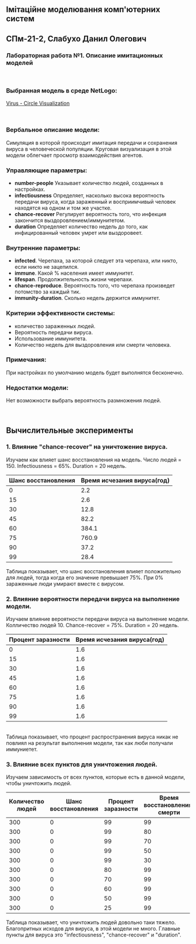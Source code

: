 ## Імітаційне моделювання комп'ютерних систем
## СПм-21-2, **Слабухо Данил Олегович**
### Лабораторная работа №**1**. Описание имитационных моделей

<br>

### Выбранная модель в среде NetLogo:
[Virus - Circle Visualization](http://www.netlogoweb.org/launch#http://www.netlogoweb.org/assets/modelslib/Alternative%20Visualizations/Virus%20-%20Circle%20Visualization.nlogo)

<br>

### Вербальное описание модели:
Симуляция в которой происходит имитация передачи и сохранения вируса в человеческой популяции. Круговая визуализация в этой модели облегчает просмотр взаимодействия агентов.

### Управляющие параметры:
- **number-people** Указывает количество людей, созданных в настройках.
- **infectiousness** Определяет, насколько высока вероятность передачи вируса, когда зараженный и восприимчивый человек находятся на одном и том же участке.
- **chance-recover** Регулирует вероятность того, что инфекция закончится выздоровлением/иммунитетом.
- **duration** Определяет количество недель до того, как инфицированный человек умрет или выздоровеет.

### Внутренние параметры:
- **infected**. Черепаха, за которой следует эта черепаха, или никто, если никто не зацепился.
- **immune**. Какой % населения имеет иммунитет.
- **lifespan**. Продолжительность жизни черепахи.
- **chance-reproduce**. Вероятность того, что черепаха произведет потомство за каждый тик.
- **immunity-duration**. Сколько недель держится иммунитет.

### Критерии эффективности системы:
- количество зараженных людей.
- Вероятность передачи вируса.
- Использование иммунитета.
- Количество недель для выздоровления или смерти человека.

### Примечания:
При настройках по умолчанию модель будет выполнятся бесконечно.

### Недостатки модели:
Нет возможности выбрать вероятность размножения людей.

<br>

## Вычислительные эксперименты

### 1. Влияние "chance-recover" на уничтожение вируса.
Изучаем как влияет шанс восстановления на модель. Число людей = 150. Infectiousness = 65%. Duration = 20 недель.

<table>
<thead>
<tr><th>Шанс восстановления</th><th>Время исчезания вируса(год)</th></tr>
</thead>
<tbody>
<tr><td>0</td><td>2.2</td></tr>
<tr><td>15</td><td>2.6</td></tr>
<tr><td>30</td><td>12.8</td></tr>
<tr><td>45</td><td>82.2</td></tr>
<tr><td>60</td><td>384.1</td></tr>
<tr><td>75</td><td>760.9</td></tr>
<tr><td>90</td><td>37.2</td></tr>
<tr><td>99</td><td>28.4</td></tr>
</tbody>
</table>

Таблица показывает, что шанс восстановления влияет положительно для людей, тогда когда его значение превышает 75%. При 0% зараженные люди умирают вместе с вирусом.

### 2. Влияние вероятности передачи вируса на выполнение модели.
Изучаем влияние вероятности передачи вируса на выполнение модели. Колличество людей 10. Сhance-recover = 75%. Duration = 20 недель.

<table>
<thead>
<tr><th>Процент заразности</th><th>Время исчезания вируса(год)</th></tr>
</thead>
<tbody>
<tr><td>0</td><td>1.6</td></tr>
<tr><td>15</td><td>1.6</td></tr>
<tr><td>30</td><td>1.6</td></tr>
<tr><td>45</td><td>1.6</td></tr>
<tr><td>60</td><td>1.6</td></tr>
<tr><td>75</td><td>1.6</td></tr>
<tr><td>90</td><td>1.6</td></tr>
<tr><td>99</td><td>1.6</td></tr>
</tbody>
</table>


<br>
Таблица показывает, что процент распространения вируса никак не повлиял на результат выполнения модели, так как люби получали иммуниетет. 


### 3. Влияние всех пунктов для уничтожения людей.
Изучаем зависимость от всех пунктов, которые есть в данной модели, чтобы уничтожить людей.

<table>
<thead>
<tr><th>Количество людей</th><th>Шанс восстановления</th><th>Процент заразности</th><th>Время восстановления/смерти</th><th>Время уничтожения человечества(год)</th></tr>
</thead>
<tbody>
<tr><td>300</td><td>0</td><td>99</td><td>99</td><td>3.2</td></tr>
<tr><td>300</td><td>0</td><td>99</td><td>80</td><td>2.7</td></tr>
<tr><td>300</td><td>0</td><td>99</td><td>70</td><td>2.2</td></tr>
<tr><td>300</td><td>0</td><td>99</td><td>50</td><td>2.1</td></tr>
<tr><td>300</td><td>0</td><td>99</td><td>30</td><td>1.6</td></tr>
<tr><td>300</td><td>0</td><td>80</td><td>99</td><td>3.5</td></tr>
<tr><td>300</td><td>0</td><td>70</td><td>99</td><td>4.3</td></tr>
<tr><td>300</td><td>0</td><td>60</td><td>99</td><td>3.8</td></tr>
<tr><td>300</td><td>0</td><td>50</td><td>99</td><td>4</td></tr>
<tr><td>300</td><td>0</td><td>25</td><td>99</td><td>5.6</td></tr>
</tbody>
</table>

Таблица показывает, что уничтожить людей довольно таки тяжело. Благопритных исходов для вируса, в этой модели не много. Главные пункты для вируса это "infectiousness", "chance-recover" и "duration".
